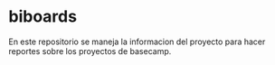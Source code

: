 # biboards
En este repositorio se maneja la informacion del proyecto para hacer reportes sobre los proyectos de basecamp.
